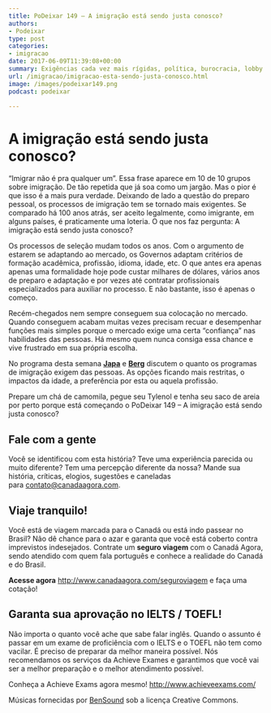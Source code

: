 ```yaml
---
title: PoDeixar 149 – A imigração está sendo justa conosco?
authors:
- Podeixar
type: post
categories:
- imigracao
date: 2017-06-09T11:39:08+00:00
summary: Exigências cada vez mais rígidas, política, burocracia, lobby e diferenças culturais. Será que a imigração está sendo justa conosco?
url: /imigracao/imigracao-esta-sendo-justa-conosco.html
image: /images/podeixar149.png
podcast: podeixar

---
```

# A imigração está sendo justa conosco?

&#8220;Imigrar não é pra qualquer um&#8221;. Essa frase aparece em 10 de 10 grupos sobre imigração. De tão repetida que já soa como um jargão. Mas o pior é que isso é a mais pura verdade. Deixando de lado a questão do preparo pessoal, os processos de imigração tem se tornado mais exigentes. Se comparado há 100 anos atrás, ser aceito legalmente, como imigrante, em alguns países, é praticamente uma loteria. O que nos faz pergunta: A imigração está sendo justa conosco?

Os processos de seleção mudam todos os anos. Com o argumento de estarem se adaptando ao mercado, os Governos adaptam critérios de formação acadêmica, profissão, idioma, idade, etc. O que antes era apenas apenas uma formalidade hoje pode custar milhares de dólares, vários anos de preparo e adaptação e por vezes até contratar profissionais especializados para auxiliar no processo. E não bastante, isso é apenas o começo.

Recém-chegados nem sempre conseguem sua colocação no mercado. Quando conseguem acabam muitas vezes precisam recuar e desempenhar funções mais simples porque o mercado exige uma certa &#8220;confiança&#8221; nas habilidades das pessoas. Há mesmo quem nunca consiga essa chance e vive frustrado em sua própria escolha.

No programa desta semana [**Japa**][1] e [**Berg**][2] discutem o quanto os programas de imigração exigem das pessoas. As opções ficando mais restritas, o impactos da idade, a preferência por esta ou aquela profissão.

Prepare um chá de camomila, pegue seu Tylenol e tenha seu saco de areia por perto porque está começando o PoDeixar 149 &#8211; A imigração está sendo justa conosco?



## Fale com a gente

Você se identificou com esta história? Teve uma experiência parecida ou muito diferente? Tem uma percepção diferente da nossa? Mande sua história, críticas, elogios, sugestões e caneladas para <contato@canadaagora.com>.

## Viaje tranquilo!

Você está de viagem marcada para o Canadá ou está indo passear no Brasil? Não dê chance para o azar e garanta que você está coberto contra imprevistos indesejados. Contrate um **seguro viagem** com o Canadá Agora, sendo atendido com quem fala português e conhece a realidade do Canadá e do Brasil.

**Acesse agora** <http://www.canadaagora.com/seguroviagem> e faça uma cotação!

## Garanta sua aprovação no IELTS / TOEFL!

Não importa o quanto você ache que sabe falar inglês. Quando o assunto é passar em um exame de proficiência com o IELTS e o TOEFL não tem como vacilar. É preciso de preparar da melhor maneira possível. Nós recomendamos os serviços da Achieve Exames e garantimos que você vai ser a melhor preparação e o melhor atendimento possível.

Conheça a Achieve Exams agora mesmo! <a href="http://www.achieveexams.com/" target="_blank" rel="noopener noreferrer">http://www.achieveexams.com/</a>

Músicas fornecidas por <a href="http://www.bensound.com/" target="_blank" rel="noopener noreferrer">BenSound</a> sob a licença Creative Commons.

 [1]: https://www.canadaagora.com/japa
 [2]: https://www.canadaagora.com/berg
